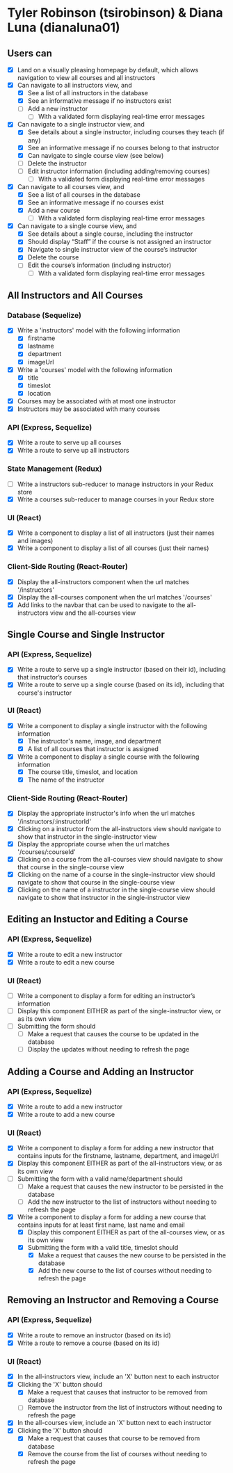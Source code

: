 # Tyler Robinson (tsirobinson) & Diana Luna (dianaluna01)
## Users can
- [X] Land on a visually pleasing homepage by default, which allows navigation to view all courses and all instructors
- [X] Can navigate to all instructors view, and
    - [X] See a list of all instructors in the database
    - [X] See an informative message if no instructors exist
    - [ ] Add a new instructor
        - [ ] With a validated form displaying real-time error messages
- [X] Can navigate to a single instructor view, and
    - [X] See details about a single instructor, including courses they teach (if any) 
    - [X] See an informative message if no courses belong to that instructor
    - [X] Can navigate to single course view (see below)
    - [ ] Delete the instructor 
    - [ ] Edit instructor information (including adding/removing courses)
        - [ ] With a validated form displaying real-time error messages
- [X] Can navigate to all courses view, and
    - [X] See a list of all courses in the database
    - [X] See an informative message if no courses exist
    - [X] Add a new course
        - [ ] With a validated form displaying real-time error messages
- [X] Can navigate to a single course view, and
    - [X] See details about a single course, including the instructor
    - [X] Should display “Staff” if the course is not assigned an instructor
    - [X] Navigate to single instructor view of the course’s instructor
    - [X] Delete the course
    - [ ] Edit the course’s information (including instructor)
        - [ ] With a validated form displaying real-time error messages

## All Instructors and All Courses
### Database (Sequelize)
- [X] Write a 'instructors' model with the following information
    - [X] firstname
    - [X] lastname
    - [X] department
    - [X] imageUrl
- [X] Write a 'courses' model with the following information
    - [X] title
    - [X] timeslot
    - [X] location
- [X] Courses may be associated with at most one instructor
- [X] Instructors may be associated with many courses
### API (Express, Sequelize)
- [X] Write a route to serve up all courses
- [X] Write a route to serve up all instructors
### State Management (Redux)
- [ ] Write a instructors sub-reducer to manage instructors in your Redux store
- [X] Write a courses sub-reducer to manage courses in your Redux store
### UI (React)
- [X] Write a component to display a list of all instructors (just their names and images)
- [X] Write a component to display a list of all courses (just their names)
### Client-Side Routing (React-Router)
- [X] Display the all-instructors component when the url matches '/instructors'
- [X] Display the all-courses component when the url matches '/courses'
- [X] Add links to the navbar that can be used to navigate to the all-instructors view and the all-courses view

## Single Course and Single Instructor
### API (Express, Sequelize)
- [X] Write a route to serve up a single instructor (based on their id), including that instructor’s courses
- [X] Write a route to serve up a single course (based on its id), including that course's instructor
### UI (React)
- [X] Write a component to display a single instructor with the following information
    - [X] The instructor's name, image, and department
    - [X] A list of all courses that instructor is assigned
- [X] Write a component to display a single course with the following information
    - [X] The course title, timeslot, and location
    - [X] The name of the instructor 
### Client-Side Routing (React-Router)
- [X] Display the appropriate instructor's info when the url matches '/instructors/:instructorId'
- [X] Clicking on a instructor from the all-instructors view should navigate to show that instructor in the single-instructor view
- [X] Display the appropriate course when the url matches '/courses/:courseId'
- [X] Clicking on a course from the all-courses view should navigate to show that course in the single-course view
- [X] Clicking on the name of a course in the single-instructor view should navigate to show that course in the single-course view
- [X] Clicking on the name of a instructor in the single-course view should navigate to show that instructor in the single-instructor view

## Editing an Instuctor and Editing a Course
### API (Express, Sequelize)
- [X] Write a route to edit a new instructor
- [X] Write a route to edit a new course
### UI (React)
- [ ] Write a component to display a form for editing an instructor’s information
- [ ] Display this component EITHER as part of the single-instructor view, or as its own view
- [ ] Submitting the form should
    - [ ] Make a request that causes the course to be updated in the database
    - [ ] Display the updates without needing to refresh the page

## Adding a Course and Adding an Instructor
### API (Express, Sequelize)
- [X] Write a route to add a new instructor
- [X] Write a route to add a new course
### UI (React)
- [X] Write a component to display a form for adding a new instructor that contains inputs for the firstname, lastname, department, and imageUrl
- [X] Display this component EITHER as part of the all-instructors view, or as its own view
- [ ] Submitting the form with a valid name/department should
    - [ ] Make a request that causes the new instructor to be persisted in the database
    - [ ] Add the new instructor to the list of instructors without needing to refresh the page
- [X] Write a component to display a form for adding a new course that contains inputs for at least first name, last name and email
    - [X] Display this component EITHER as part of the all-courses view, or as its own view
    - [X] Submitting the form with a valid title, timeslot should
        - [X] Make a request that causes the new course to be persisted in the database
        - [X] Add the new course to the list of courses without needing to refresh the page

## Removing an Instructor and Removing a Course
### API (Express, Sequelize)
- [X] Write a route to remove an instructor (based on its id)
- [X] Write a route to remove a course (based on its id)
### UI (React)
- [X] In the all-instructors view, include an 'X' button next to each instructor
- [X] Clicking the 'X' button should
    - [X] Make a request that causes that instructor to be removed from database
    - [ ] Remove the instructor from the list of instructors without needing to refresh the page
- [X] In the all-courses view, include an 'X' button next to each instructor
- [X] Clicking the 'X' button should
    - [X] Make a request that causes that course to be removed from database
    - [X] Remove the course from the list of courses without needing to refresh the page
